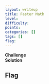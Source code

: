 ```yaml
---
layout: writeup
title: Faster Math
level: 
difficulty: 
points: 
categories: []
tags: []
flag: 
---
```

**Challenge**  
**Solution**  
## Flag

